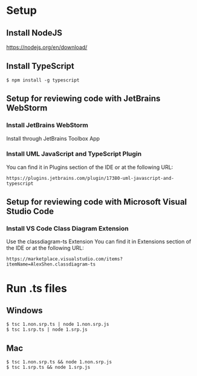 # Setup 

## Install NodeJS

https://nodejs.org/en/download/


## Install TypeScript

```
$ npm install -g typescript
```

## Setup for reviewing code with JetBrains WebStorm

### Install JetBrains WebStorm
Install through JetBrains Toolbox App

### Install UML JavaScript and TypeScript Plugin
You can find it in Plugins section of the IDE or at the following URL:
```
https://plugins.jetbrains.com/plugin/17380-uml-javascript-and-typescript
```

## Setup for reviewing code with Microsoft Visual Studio Code

### Install VS Code Class Diagram Extension
Use the classdiagram-ts Extension
You can find it in Extensions section of the IDE or at the following URL:
```
https://marketplace.visualstudio.com/items?itemName=AlexShen.classdiagram-ts
```

# Run .ts files

## Windows

```
$ tsc 1.non.srp.ts | node 1.non.srp.js
$ tsc 1.srp.ts | node 1.srp.js
```

## Mac

```
$ tsc 1.non.srp.ts && node 1.non.srp.js
$ tsc 1.srp.ts && node 1.srp.js
```
